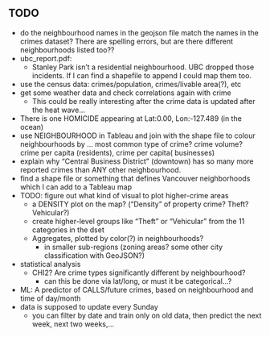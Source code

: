 
## TODO

-   do the neighbourhood names in the geojson file match the names in
    the crimes dataset? There are spelling errors, but are there
    different neighbourhoods listed too??
-   ubc\_report.pdf:
    -   Stanley Park isn’t a residential neighbourhood. UBC dropped
        those incidents. If I can find a shapefile to append I could map
        them too.
-   use the census data: crimes/population, crimes/livable area(?), etc
-   get some weather data and check correlations again with crime
    -   This could be really interesting after the crime data is updated
        after the heat wave…
-   There is one HOMICIDE appearing at Lat:0.00, Lon:-127.489 (in the
    ocean)
-   use NEIGHBOURHOOD in Tableau and join with the shape file to colour
    neighbourhoods by … most common type of crime? crime volume? crime
    per capita (residents), crime per capita( businesses)
-   explain why “Central Business District” (downtown) has so many more
    reported crimes than ANY other neighbourhood.
-   find a shape file or something that defines Vancouver neighborhoods
    which I can add to a Tableau map
-   TODO: figure out what kind of visual to plot higher-crime areas
    -   a DENSITY plot on the map? (“Density” of property crime? Theft?
        Vehicular?)
    -   create higher-level groups like “Theft” or “Vehicular” from the
        11 categories in the dset
    -   Aggregates, plotted by color(?) in neighbourhoods?
        -   in smaller sub-regions (zoning areas? some other city
            classification with GeoJSON?)
-   statistical analysis
    -   CHI2? Are crime types significantly different by neighbourhood?
        -   can this be done via lat/long, or must it be categorical…?
-   ML: A predictor of CALLS/future crimes, based on neighbourhood and
    time of day/month
-   data is supposed to update every Sunday
    -   you can filter by date and train only on old data, then predict
        the next week, next two weeks,…

